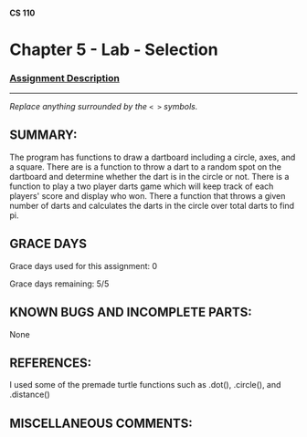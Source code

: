 #### CS 110
# Chapter 5 - Lab - Selection

### [Assignment Description](https://docs.google.com/document/d/1QfPsRfo1kZoQw4p0DhjxZskNfE0eLAV6Z6SgPSleDM4/edit?usp=sharing)

***

_Replace anything surrounded by the `< >` symbols._

## SUMMARY:
The program has functions to draw a dartboard including a circle, axes, and a square. There are is a function to throw a dart to a random spot on the dartboard and determine whether the dart is in the circle or not. There is a function to play a two player darts game which will keep track of each players' score and display who won. There a function that throws a given number of darts and calculates the darts in the circle over total darts to find pi.

## GRACE DAYS
Grace days used for this assignment: 0

Grace days remaining: 5/5

## KNOWN BUGS AND INCOMPLETE PARTS:
 None

## REFERENCES:
I used some of the premade turtle functions such as .dot(), .circle(), and .distance()

## MISCELLANEOUS COMMENTS:

